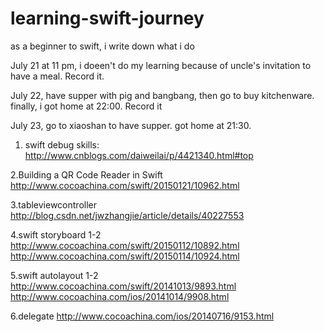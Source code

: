# learning-swift-journey
as a beginner to swift, i write down what i do 

July 21 at 11 pm, i doeen't do my learning because of uncle's invitation to have a meal. Record it.

July 22, have supper with pig and bangbang, then go to buy kitchenware. finally, i got home at 22:00. Record it


July 23, go to xiaoshan to have supper. got home at 21:30.
1. swift debug skills:
http://www.cnblogs.com/daiweilai/p/4421340.html#top

2.Building a QR Code Reader in Swift
http://www.cocoachina.com/swift/20150121/10962.html

3.tableviewcontroller
http://blog.csdn.net/jwzhangjie/article/details/40227553

4.swift storyboard 1-2
http://www.cocoachina.com/swift/20150112/10892.html
http://www.cocoachina.com/swift/20150114/10924.html

5.swift autolayout 1-2
http://www.cocoachina.com/swift/20141013/9893.html
http://www.cocoachina.com/ios/20141014/9908.html

6.delegate
http://www.cocoachina.com/ios/20140716/9153.html

